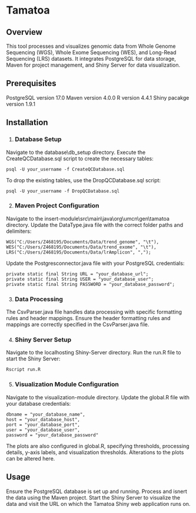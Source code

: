# Tamatoa

## Overview
This tool processes and visualizes genomic data from Whole Genome Sequencing (WGS), Whole Exome Sequencing (WES), and Long-Read Sequencing (LRS) datasets. It integrates PostgreSQL for data storage, Maven for project management, and Shiny Server for data visualization.

## Prerequisites
PostgreSQL version 17.0
Maven version 4.0.0
R version 4.4.1
Shiny pacakge version 1.9.1

## Installation
1. ### Database Setup
Navigate to the database\db_setup directory.
Execute the CreateQCDatabase.sql script to create the necessary tables:
```
psql -U your_username -f CreateQCDatabase.sql
```

To drop the existing tables, use the DropQCDatabase.sql script:
```
psql -U your_username -f DropQCDatabase.sql
```

2. ### Maven Project Configuration
Navigate to the insert-module\src\main\java\org\umcn\gen\tamatoa directory.
Update the DataType.java file with the correct folder paths and delimiters:
```
WGS("C:/Users/Z468195/Documents/Data/trend_genome", "\t"),
WES("C:/Users/Z468195/Documents/Data/trend_exome", "\t"),
LRS("C:/Users/Z468195/Documents/Data/lrAmplicon", ",");
```

Update the Postgresconnector.java file with your PostgreSQL credentials:
```
private static final String URL = "your_database_url";
private static final String USER = "your_database_user";
private static final String PASSWORD = "your_database_password";
```

3. ### Data Processing
The CsvParser.java file handles data processing with specific formatting rules and header mappings.
Ensure the header formatting rules and mappings are correctly specified in the CsvParser.java file.

4. ### Shiny Server Setup
Navigate to the localhosting Shiny-Server directory.
Run the run.R file to start the Shiny Server:
```
Rscript run.R
```

5. ### Visualization Module Configuration
Navigate to the visualization-module directory.
Update the global.R file with your database credentials:
```
dbname = "your_database_name",
host = "your_database_host",
port = "your_database_port",
user = "your_database_user",
password = "your_database_password"
```

The plots are also configured in global.R, specifying thresholds, processing details, y-axis labels, and visualization thresholds.
Alterations to the plots can be altered here.

## Usage
Ensure the PostgreSQL database is set up and running.
Process and isnert the data using the Maven project.
Start the Shiny Server to visualize the data and visit the URL on which the Tamatoa Shiny web application runs on.
